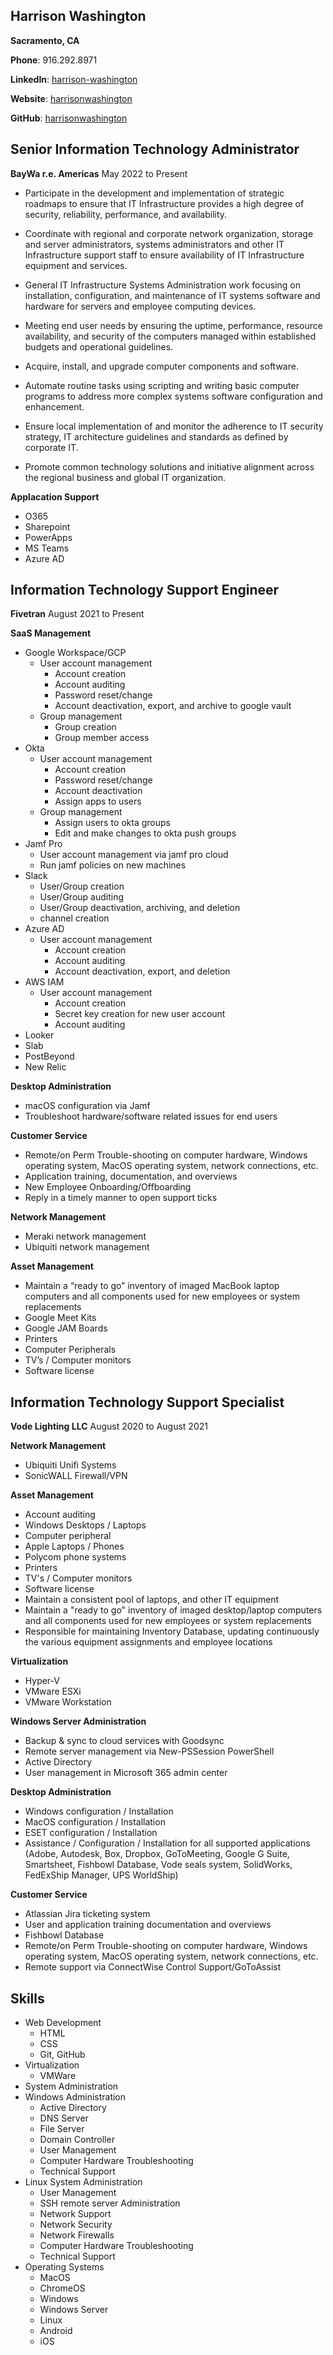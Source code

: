 ## Harrison Washington

**Sacramento, CA**

**Phone**: 916.292.8971

**LinkedIn**: [harrison-washington](https://www.linkedin.com/in/harrison-washington/)

**Website**: [harrisonwashington](https://www.harrisonwashington.com/)

**GitHub**: [harrisonwashington](https://github.com/harrisonwashington)



## Senior Information Technology Administrator

**BayWa r.e. Americas**
May 2022 to Present 

- Participate in the development and implementation of strategic roadmaps to ensure that IT Infrastructure provides a high degree of security, reliability, performance, and availability.

- Coordinate with regional and corporate network organization, storage and server administrators, systems administrators and other IT Infrastructure support staff to ensure availability of IT Infrastructure equipment and services.

- General IT Infrastructure Systems Administration work focusing on installation, configuration, and maintenance of IT systems software and hardware for servers and employee computing devices.

- Meeting end user needs by ensuring the uptime, performance, resource availability, and security of the computers managed within established budgets and operational guidelines.

- Acquire, install, and upgrade computer components and software.

- Automate routine tasks using scripting and writing basic computer programs to address more complex systems software configuration and enhancement.

- Ensure local implementation of and monitor the adherence to IT security strategy, IT architecture guidelines and standards as defined by corporate IT.

- Promote common technology solutions and initiative alignment across the regional business and global IT organization.


**Applacation Support**
- O365
- Sharepoint 
- PowerApps
- MS Teams
- Azure AD


## Information Technology Support Engineer

**Fivetran**
August 2021 to Present

**SaaS Management**
- Google Workspace/GCP
     - User account management 
       - Account creation
       - Account auditing 
       - Password reset/change
       - Account deactivation, export, and archive to google vault
     - Group management 
       - Group creation 
       - Group member access 
- Okta
     - User account management 
       - Account creation
       - Password reset/change
       - Account deactivation
       - Assign apps to users
     - Group management
       - Assign users to okta groups
       - Edit and make changes to okta push groups
- Jamf Pro
     - User account management via jamf pro cloud
     - Run jamf policies on new machines
- Slack
  - User/Group creation
  - User/Group auditing
  - User/Group deactivation, archiving, and deletion  
  - channel creation 
- Azure AD
     - User account management 
       - Account creation
       - Account auditing 
       - Account deactivation, export, and deletion
- AWS IAM
     - User account management 
       - Account creation
       - Secret key creation for new user account 
       - Account auditing 
- Looker
- Slab
- PostBeyond
-  New Relic 

**Desktop Administration**
- macOS configuration via Jamf
- Troubleshoot hardware/software related issues for end users 

**Customer Service**
- Remote/on Perm Trouble-shooting on computer hardware, Windows operating system, MacOS operating system, network connections, etc. 
- Application training, documentation, and overviews 
- New Employee Onboarding/Offboarding
- Reply in a timely manner to open support ticks 

**Network Management**
-  Meraki network management
-  Ubiquiti network management

**Asset Management**
- Maintain a “ready to go” inventory of imaged MacBook laptop computers and all components used for new employees or system replacements 
- Google Meet Kits
- Google JAM Boards 
- Printers
- Computer Peripherals
- TV’s / Computer monitors
- Software license

## Information Technology Support Specialist

**Vode Lighting LLC**
August 2020 to August 2021

**Network Management**
-   Ubiquiti Unifi Systems
-   SonicWALL Firewall/VPN

**Asset Management**
-   Account auditing
-   Windows Desktops / Laptops
-   Computer peripheral
-   Apple Laptops / Phones
-   Polycom phone systems
-   Printers
-   TV's / Computer monitors
-   Software license
-   Maintain a consistent pool of laptops, and other IT equipment
-   Maintain a "ready to go" inventory of imaged desktop/laptop computers and all components used for new employees or system replacements
-   Responsible for maintaining Inventory Database, updating continuously the various equipment assignments and employee locations

**Virtualization**
-   Hyper-V
-   VMware ESXi
-   VMware Workstation

**Windows Server Administration**
-   Backup & sync to cloud services with Goodsync
-   Remote server management via New-PSSession PowerShell
-   Active Directory
-   User management in Microsoft 365 admin center

**Desktop Administration**
-   Windows configuration / Installation
-   MacOS configuration / Installation
-   ESET configuration / Installation
-   Assistance / Configuration / Installation for all supported applications (Adobe, Autodesk, Box, Dropbox, GoToMeeting, Google G Suite, Smartsheet, Fishbowl Database, Vode seals system, SolidWorks, FedExShip Manager, UPS WorldShip)

**Customer Service**
-   Atlassian Jira ticketing system
-   User and application training documentation and overviews
-   Fishbowl Database
-   Remote/on Perm Trouble-shooting on computer hardware, Windows operating system, MacOS operating system, network connections, etc.
- Remote support via ConnectWise Control Support/GoToAssist

## Skills
-   Web Development 
    - HTML
    - CSS
    - Git, GitHub
-   Virtualization
    - VMWare
-   System Administration  
-   Windows Administration
    - Active Directory
    - DNS Server
    - File Server
    - Domain Controller
    - User Management  
    - Computer Hardware Troubleshooting    
    - Technical Support
-   Linux System Administration
    - User Management
    - SSH remote server Administration           
    - Network Support    
    - Network Security    
    - Network Firewalls
    - Computer Hardware Troubleshooting    
    - Technical Support
-   Operating Systems
    - MacOS
    - ChromeOS
    - Windows
    - Windows Server
    - Linux
    - Android
    - iOS

